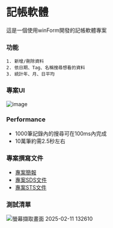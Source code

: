 # 記帳軟體
這是一個使用winForm開發的記帳軟體專案
### 功能
    1. 新增/刪除資料
    2. 依日期、Tag、名稱搜尋想看的資料
    3. 統計年、月、日平均

### 專案UI
![image](https://github.com/user-attachments/assets/d8f1b799-1037-487e-a6e9-c40da74734b0)

### Performance
- 1000筆記錄內的搜尋可在100ms內完成
- 10萬筆約需2.5秒左右

### 專案撰寫文件
- [專案簡報](https://drive.google.com/file/d/1XMCno3LYpukWyI6z29e9Gxlm5TYsviMG/view?usp=sharing)
- [專案SDS文件](https://drive.google.com/file/d/17GvuJJN8NinwwQGAYbU7pxFwufROHfDW/view?usp=sharing)
- [專案STS文件](https://drive.google.com/file/d/1YFMGKtl1SVNI7518SFyC_Zk6hIy1RWPN/view?usp=sharing)
### 測試清單
![螢幕擷取畫面 2025-02-11 132610](https://github.com/user-attachments/assets/6cce4b9a-2f62-4f8a-b980-976c80b0df64)

